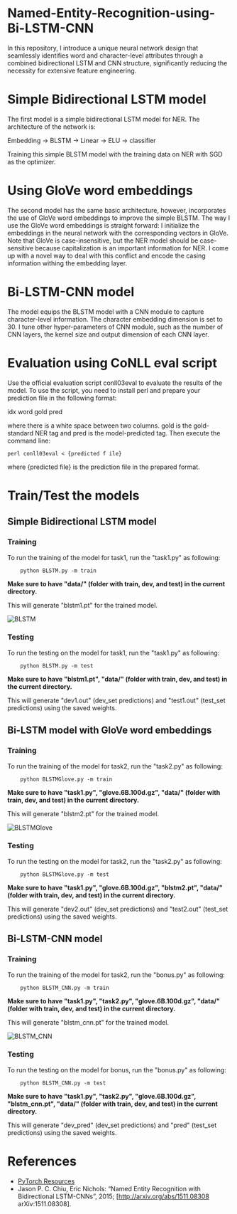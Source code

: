 # Named-Entity-Recognition-using-Bi-LSTM-CNN
In this repository, I introduce a unique neural network design that seamlessly identifies word and character-level attributes through a combined bidirectional LSTM and CNN structure, significantly reducing the necessity for extensive feature engineering.

# Simple Bidirectional LSTM model

The first model is a simple bidirectional LSTM model for NER. The architecture of the network is:

Embedding → BLSTM → Linear → ELU → classifier

Training this simple BLSTM model with the training data on NER with SGD as the optimizer.

# Using GloVe word embeddings

The second model has the same basic architecture, however, incorporates the use of GloVe word embeddings to improve the simple BLSTM. The way I use the GloVe word embeddings is straight forward: I initialize the embeddings in the neural network with the corresponding vectors in GloVe. Note that GloVe is case-insensitive, but the NER model should be case-sensitive because capitalization is an important information for NER. I come up with a novel way to deal with this conflict and encode the casing information withing the embedding layer.

# Bi-LSTM-CNN model

The model equips the BLSTM model with a CNN module to capture character-level information. The character embedding dimension is set to 30. I tune other hyper-parameters of CNN module, such as the number of CNN layers, the kernel size and output dimension of each CNN layer.

# Evaluation using CoNLL eval script

Use the official evaluation script conll03eval to evaluate the results of the model. To use the script, you need to install perl and prepare your prediction file in the following format:

idx word gold pred

where there is a white space between two columns. gold is the gold-standard NER tag and pred is the model-predicted tag. Then execute the command line:
```
perl conll03eval < {predicted f ile}
```
where {predicted file} is the prediction file in the prepared format.


# Train/Test the models

## Simple Bidirectional LSTM model

### Training 

To run the training of the model for task1, run the "task1.py" as following:

```
    python BLSTM.py -m train
```


**Make sure to have "data/" (folder with train, dev, and test) in the current directory.**

This will generate "blstm1.pt" for the trained model.

![BLSTM](https://user-images.githubusercontent.com/22619455/232166868-c3380239-491f-44c4-b856-b44bd50b3470.png)

### Testing 

To run the testing on the model for task1, run the "task1.py" as following:

```
    python BLSTM.py -m test
```

**Make sure to have "blstm1.pt", "data/" (folder with train, dev, and test) in the current directory.**

This will generate "dev1.out" (dev_set predictions) and "test1.out" (test_set predictions) using the saved weights.

## Bi-LSTM model with GloVe word embeddings

### Training 

To run the training of the model for task2, run the "task2.py" as following:

```
    python BLSTMGlove.py -m train
```

**Make sure to have "task1.py", "glove.6B.100d.gz", "data/" (folder with train, dev, and test) in the current directory.**

This will generate "blstm2.pt" for the trained model.

![BLSTMGlove](https://user-images.githubusercontent.com/22619455/232166893-f890fa44-fd5b-46e6-af6f-99da24c0d041.png)

### Testing 

To run the testing on the model for task2, run the "task2.py" as following:

```
    python BLSTMGlove.py -m test
```

**Make sure to have "task1.py", "glove.6B.100d.gz", "blstm2.pt", "data/" (folder with train, dev, and test) in the current directory.**

This will generate "dev2.out" (dev_set predictions) and "test2.out" (test_set predictions) using the saved weights.


## Bi-LSTM-CNN model

### Training 

To run the training of the model for task2, run the "bonus.py" as following:
```
    python BLSTM_CNN.py -m train
```

**Make sure to have "task1.py", "task2.py", "glove.6B.100d.gz", "data/" (folder with train, dev, and test) in the current directory.**

This will generate "blstm_cnn.pt" for the trained model.

![BLSTM_CNN](https://user-images.githubusercontent.com/22619455/232166915-71f0eefb-b5cc-47b2-bdee-6c4e2a4ecb44.png)

### Testing 

To run the testing on the model for bonus, run the "bonus.py" as following:
```
    python BLSTM_CNN.py -m test
```

**Make sure to have "task1.py", "task2.py", "glove.6B.100d.gz", "blstm_cnn.pt", "data/" (folder with train, dev, and test) in the current directory.**

This will generate "dev_pred" (dev_set predictions) and "pred" (test_set predictions) using the saved weights.

# References

- [PyTorch Resources](https://pytorch.org/docs/stable/nn.html)
- Jason P. C. Chiu, Eric Nichols: “Named Entity Recognition with Bidirectional LSTM-CNNs”, 2015; [http://arxiv.org/abs/1511.08308 arXiv:1511.08308].
